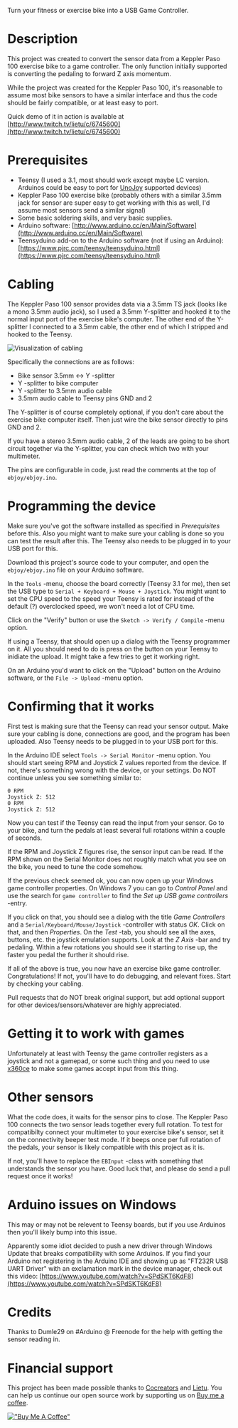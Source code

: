 Turn your fitness or exercise bike into a USB Game Controller.

# Description

This project was created to convert the sensor data from a Keppler Paso 100 exercise bike to a game controller. The only function initially supported is converting the pedaling to forward Z axis momentum.

While the project was created for the Keppler Paso 100, it's reasonable to assume most bike sensors to have a similar interface and thus the code should be fairly compatible, or at least easy to port.

Quick demo of it in action is available at [http://www.twitch.tv/lietu/c/6745600](http://www.twitch.tv/lietu/c/6745600)


# Prerequisites

 * Teensy (I used a 3.1, most should work except maybe LC version. Arduinos could be easy to port for [UnoJoy](https://github.com/AlanChatham/UnoJoy) supported devices)
 * Keppler Paso 100 exercise bike (probably others with a similar 3.5mm jack for sensor are super easy to get working with this as well, I'd assume most sensors send a similar signal)
 * Some basic soldering skills, and very basic supplies.
 * Arduino software: [http://www.arduino.cc/en/Main/Software](http://www.arduino.cc/en/Main/Software)
 * Teensyduino add-on to the Arduino software (not if using an Arduino): [https://www.pjrc.com/teensy/teensyduino.html](https://www.pjrc.com/teensy/teensyduino.html)


# Cabling

The Keppler Paso 100 sensor provides data via a 3.5mm TS jack (looks like a mono 3.5mm audio jack), so I used a 3.5mm Y-splitter and hooked it to the normal input port of the exercise bike's computer. The other end of the Y-splitter I connected to a 3.5mm cable, the other end of which I stripped and hooked to the Teensy.

![Visualization of cabling](cabling.jpg)

Specifically the connections are as follows:
 - Bike sensor 3.5mm <-> Y -splitter
 - Y -splitter to bike computer
 - Y -splitter to 3.5mm audio cable
 - 3.5mm audio cable to Teensy pins GND and 2

The Y-splitter is of course completely optional, if you don't care about the exercise bike computer itself. Then just wire the bike sensor directly to pins GND and 2.

If you have a stereo 3.5mm audio cable, 2 of the leads are going to be short circuit together via the Y-splitter, you can check which two with your multimeter.

The pins are configurable in code, just read the comments at the top of `ebjoy/ebjoy.ino`.


# Programming the device

Make sure you've got the software installed as specified in *Prerequisites* before this. Also you might want to make sure your cabling is done so you can test the result after this. The Teensy also needs to be plugged in to your USB port for this.

Download this project's source code to your computer, and open the `ebjoy/ebjoy.ino` file on your Arduino software. 

In the `Tools` -menu, choose the board correctly (Teensy 3.1 for me), then set the USB type to `Serial + Keyboard + Mouse + Joystick`. You might want to set the CPU speed to the speed your Teensy is rated for instead of the default (?) overclocked speed, we won't need a lot of CPU time.

Click on the "Verify" button or use the `Sketch -> Verify / Compile` -menu option.

If using a Teensy, that should open up a dialog with the Teensy programmer on it. All you should need to do is press on the button on your Teensy to inidiate the upload. It might take a few tries to get it working right.

On an Arduino you'd want to click on the "Upload" button on the Arduino software, or the `File -> Upload` -menu option.


# Confirming that it works

First test is making sure that the Teensy can read your sensor output. Make sure your cabling is done, connections are good, and the program has been uploaded. Also Teensy needs to be plugged in to your USB port for this.

In the Arduino IDE select `Tools -> Serial Monitor` -menu option. You should start seeing RPM and Joystick Z values reported from the device. If not, there's something wrong with the device, or your settings. Do NOT continue unless you see something similar to:

```
0 RPM
Joystick Z: 512
0 RPM
Joystick Z: 512
```

Now you can test if the Teensy can read the input from your sensor. Go to your bike, and turn the pedals at least several full rotations within a couple of seconds.

If the RPM and Joystick Z figures rise, the sensor input can be read. If the RPM shown on the Serial Monitor does not roughly match what you see on the bike, you need to tune the code somehow.

If the previous check seemed ok, you can now open up your Windows game controller properties. On Windows 7 you can go to *Control Panel* and use the search for `game controller` to find the *Set up USB game controllers* -entry.

If you click on that, you should see a dialog with the title *Game Controllers* and a `Serial/Keyboard/Mouse/Joystick` -controller with status *OK*. Click on that, and then *Properties*. On the *Test* -tab, you should see all the axes, buttons, etc. the joystick emulation supports. Look at the *Z Axis* -bar and try pedaling. Within a few rotations you should see it starting to rise up, the faster you pedal the further it should rise.

If all of the above is true, you now have an exercise bike game controller. Congratulations! If not, you'll have to do debugging, and relevant fixes. Start by checking your cabling.

Pull requests that do NOT break original support, but add optional support for other devices/sensors/whatever are highly appreciated.


# Getting it to work with games

Unfortunately at least with Teensy the game controller registers as a joystick and not a gamepad, or some such thing and you need to use [x360ce](http://www.x360ce.com/default.aspx) to make some games accept input from this thing.


# Other sensors

What the code does, it waits for the sensor pins to close. The Keppler Paso 100 connects the two sensor leads together every full rotation. To test for compatibilty connect your multimeter to your exercise bike's sensor, set it on the connectivity beeper test mode. If it beeps once per full rotation of the pedals, your sensor is likely compatible with this project as it is.

If not, you'll have to replace the `EBInput` -class with something that understands the sensor you have. Good luck that, and please do send a pull request once it works!


# Arduino issues on Windows

This may or may not be relevent to Teensy boards, but if you use Arduinos then you'll likely bump into this issue.

Apparently some idiot decided to push a new driver through Windows Update that breaks compatibility with some Arduinos. If you find your Arduino not registering in the Arduino IDE and showing up as "FT232R USB UART Driver" with an exclamation mark in the device manager, check out this video: [https://www.youtube.com/watch?v=SPdSKT6KdF8](https://www.youtube.com/watch?v=SPdSKT6KdF8)


# Credits

Thanks to Dumle29 on #Arduino @ Freenode for the help with getting the sensor reading in.


# Financial support

This project has been made possible thanks to [Cocreators](https://cocreators.ee) and [Lietu](https://lietu.net). You can help us continue our open source work by supporting us on [Buy me a coffee](https://www.buymeacoffee.com/cocreators).

[!["Buy Me A Coffee"](https://www.buymeacoffee.com/assets/img/custom_images/orange_img.png)](https://www.buymeacoffee.com/cocreators)
